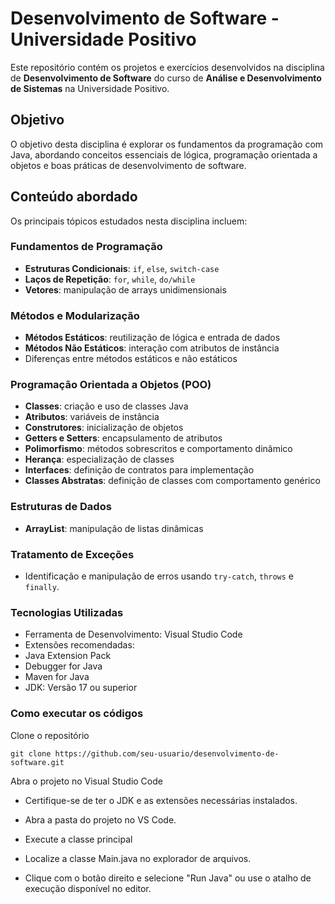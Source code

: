 # Desenvolvimento de Software - Universidade Positivo  

Este repositório contém os projetos e exercícios desenvolvidos na disciplina de **Desenvolvimento de Software** do curso de **Análise e Desenvolvimento de Sistemas** na Universidade Positivo.  

## Objetivo  
O objetivo desta disciplina é explorar os fundamentos da programação com Java, abordando conceitos essenciais de lógica, programação orientada a objetos e boas práticas de desenvolvimento de software.  

## Conteúdo abordado  
Os principais tópicos estudados nesta disciplina incluem:  

### Fundamentos de Programação  
- **Estruturas Condicionais**: `if`, `else`, `switch-case`  
- **Laços de Repetição**: `for`, `while`, `do/while`  
- **Vetores**: manipulação de arrays unidimensionais  

### Métodos e Modularização  
- **Métodos Estáticos**: reutilização de lógica e entrada de dados  
- **Métodos Não Estáticos**: interação com atributos de instância  
- Diferenças entre métodos estáticos e não estáticos  

### Programação Orientada a Objetos (POO)  
- **Classes**: criação e uso de classes Java  
- **Atributos**: variáveis de instância  
- **Construtores**: inicialização de objetos  
- **Getters e Setters**: encapsulamento de atributos  
- **Polimorfismo**: métodos sobrescritos e comportamento dinâmico  
- **Herança**: especialização de classes  
- **Interfaces**: definição de contratos para implementação  
- **Classes Abstratas**: definição de classes com comportamento genérico  

### Estruturas de Dados  
- **ArrayList**: manipulação de listas dinâmicas  

### Tratamento de Exceções  
- Identificação e manipulação de erros usando `try-catch`, `throws` e `finally`.  

### Tecnologias Utilizadas
- Ferramenta de Desenvolvimento: Visual Studio Code
- Extensões recomendadas:
- Java Extension Pack
- Debugger for Java
- Maven for Java
- JDK: Versão 17 ou superior

### Como executar os códigos
Clone o repositório

    git clone https://github.com/seu-usuario/desenvolvimento-de-software.git

Abra o projeto no Visual Studio Code

- Certifique-se de ter o JDK e as extensões necessárias instalados.
- Abra a pasta do projeto no VS Code.
- Execute a classe principal

- Localize a classe Main.java no explorador de arquivos.
- Clique com o botão direito e selecione "Run Java" ou use o atalho de execução disponível no editor. 
